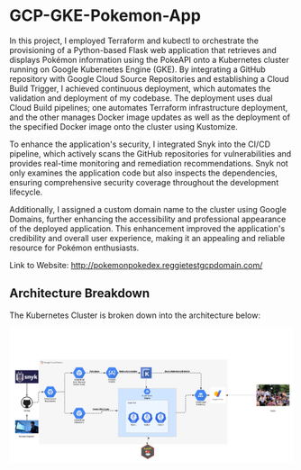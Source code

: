 # GCP-GKE-Pokemon-App

In this project, I employed Terraform and kubectl to orchestrate the provisioning of a Python-based Flask web application that retrieves and displays Pokémon information using the PokeAPI onto a Kubernetes cluster running on Google Kubernetes Engine (GKE). By integrating a GitHub repository with Google Cloud Source Repositories and establishing a Cloud Build Trigger, I achieved continuous deployment, which automates the validation and deployment of my codebase. The deployment uses dual Cloud Build pipelines; one automates Terraform infrastructure deployment, and the other manages Docker image updates as well as the deployment of the specified Docker image onto the cluster using Kustomize.

To enhance the application's security, I integrated Snyk into the CI/CD pipeline, which actively scans the GitHub repositories for vulnerabilities and provides real-time monitoring and remediation recommendations. Snyk not only examines the application code but also inspects the dependencies, ensuring comprehensive security coverage throughout the development lifecycle.

Additionally, I assigned a custom domain name to the cluster using Google Domains, further enhancing the accessibility and professional appearance of the deployed application. This enhancement improved the application's credibility and overall user experience, making it an appealing and reliable resource for Pokémon enthusiasts.

Link to Website: http://pokemonpokedex.reggietestgcpdomain.com/

## Architecture Breakdown

The Kubernetes Cluster is broken down into the architecture below:

![kubernetespython](https://github.com/rjones18/Images/blob/main/KubernetesApp%20(4).png)
